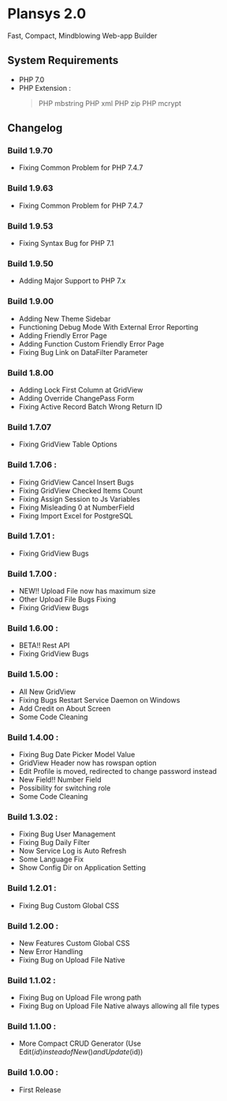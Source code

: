 
# Plansys 2.0

Fast, Compact, Mindblowing Web-app Builder

## System Requirements

- PHP 7.0
- PHP Extension :
  > PHP mbstring
  > PHP xml
  > PHP zip
  > PHP mcrypt


## Changelog

### Build 1.9.70 ###
- Fixing Common Problem for PHP 7.4.7

### Build 1.9.63 ###
- Fixing Common Problem for PHP 7.4.7

### Build 1.9.53 ###
- Fixing Syntax Bug for PHP 7.1

### Build 1.9.50 ###
- Adding Major Support to PHP 7.x

### Build 1.9.00 ###
- Adding New Theme Sidebar
- Functioning Debug Mode With External Error Reporting
- Adding Friendly Error Page
- Adding Function Custom Friendly Error Page
- Fixing Bug Link on DataFilter Parameter

### Build 1.8.00
- Adding Lock First Column at GridView
- Adding Override ChangePass Form
- Fixing Active Record Batch Wrong Return ID

### Build 1.7.07
- Fixing GridView Table Options

### Build 1.7.06 :
- Fixing GridView Cancel Insert Bugs
- Fixing GridView Checked Items Count
- Fixing Assign Session to Js Variables
- Fixing Misleading 0 at NumberField
- Fixing Import Excel for PostgreSQL

### Build 1.7.01 :
- Fixing GridView Bugs

### Build 1.7.00 :
- NEW!! Upload File now has maximum size
- Other Upload File Bugs Fixing
- Fixing GridView Bugs

### Build 1.6.00 :
- BETA!! Rest API
- Fixing GridView Bugs

### Build 1.5.00 :
- All New GridView
- Fixing Bugs Restart Service Daemon on Windows
- Add Credit on About Screen
- Some Code Cleaning

### Build 1.4.00 :
- Fixing Bug Date Picker Model Value
- GridView Header now has rowspan option
- Edit Profile is moved, redirected to change password instead
- New Field!! Number Field 
- Possibility for switching role
- Some Code Cleaning

### Build 1.3.02 :
- Fixing Bug User Management
- Fixing Bug Daily Filter
- Now Service Log is Auto Refresh
- Some Language Fix
- Show Config Dir on Application Setting

### Build 1.2.01 :
- Fixing Bug Custom Global CSS

### Build 1.2.00 :
- New Features Custom Global CSS
- New Error Handling
- Fixing Bug on Upload File Native

### Build 1.1.02 :
- Fixing Bug on Upload File wrong path
- Fixing Bug on Upload File Native always allowing all file types

### Build 1.1.00 :
- More Compact CRUD Generator (Use Edit($id) instead of New() and Update($id))

### Build 1.0.00 :
- First Release
